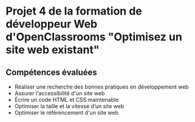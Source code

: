 # Projet 4 de la formation de développeur Web d'OpenClassrooms "Optimisez un site web existant"

## Compétences évaluées
- Réaliser une recherche des bonnes pratiques en développement web
- Assurer l'accessibilité d'un site web
- Écrire un code HTML et CSS maintenable
- Optimiser la taille et la vitesse d’un site web
- Optimiser le référencement d'un site web
